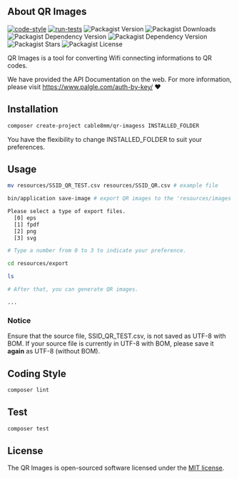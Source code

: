 ## About QR Images

[![code-style](https://github.com/cable8mm/qr-images/actions/workflows/code-style.yml/badge.svg)](https://github.com/cable8mm/qr-images/actions/workflows/code-style.yml)
[![run-tests](https://github.com/cable8mm/qr-images/actions/workflows/run-tests.yml/badge.svg)](https://github.com/cable8mm/qr-images/actions/workflows/run-tests.yml)
![Packagist Version](https://img.shields.io/packagist/v/cable8mm/qr-images)
![Packagist Downloads](https://img.shields.io/packagist/dt/cable8mm/qr-images)
![Packagist Dependency Version](https://img.shields.io/packagist/dependency-v/cable8mm/qr-images/php)
![Packagist Dependency Version](https://img.shields.io/packagist/dependency-v/cable8mm/qr-images/symfony%2Fconsole)
![Packagist Stars](https://img.shields.io/packagist/stars/cable8mm/qr-images)
![Packagist License](https://img.shields.io/packagist/l/cable8mm/qr-images)

QR Images is a tool for converting Wifi connecting informations to QR codes.

We have provided the API Documentation on the web. For more information, please visit https://www.palgle.com/auth-by-key/ ❤️

## Installation

```sh
composer create-project cable8mm/qr-imagess INSTALLED_FOLDER
```

You have the flexibility to change INSTALLED_FOLDER to suit your preferences.

## Usage

```sh
mv resources/SSID_QR_TEST.csv resources/SSID_QR.csv # example file

bin/application save-image # export QR images to the 'resources/images' folder.

Please select a type of export files.
  [0] eps
  [1] fpdf
  [2] png
  [3] svg

# Type a number from 0 to 3 to indicate your preference.

cd resources/export

ls

# After that, you can generate QR images.

...

```

### Notice

Ensure that the source file, SSID_QR_TEST.csv, is not saved as UTF-8 with BOM. If your source file is currently in UTF-8 with BOM, please save it **again** as UTF-8 (without BOM).

## Coding Style

```sh
composer lint
```

## Test

```sh
composer test
```

## License

The QR Images is open-sourced software licensed under the [MIT license](http://opensource.org/licenses/MIT).

